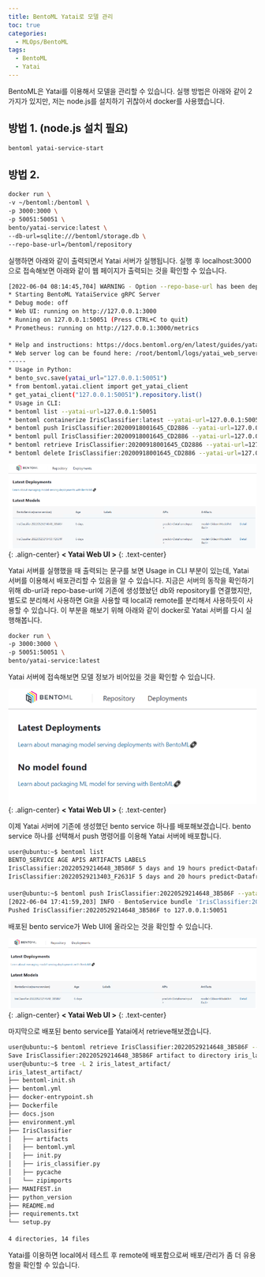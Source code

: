 ```yaml
---
title: BentoML Yatai로 모델 관리
toc: true
categories:
  - MLOps/BentoML
tags:
  - BentoML
  - Yatai
---
```


BentoML은 Yatai를 이용해서 모델을 관리할 수 있습니다. 실행 방법은 아래와 같이 2가지가 있지만, 저는 node.js를 설치하기 귀찮아서 docker를 사용했습니다.

## **방법 1.** (node.js 설치 필요)

```bash
bentoml yatai-service-start
```

## **방법 2.**

```bash
docker run \
-v ~/bentoml:/bentoml \
-p 3000:3000 \
-p 50051:50051 \
bento/yatai-service:latest \
--db-url=sqlite:///bentoml/storage.db \
--repo-base-url=/bentoml/repository
```

실행하면 아래와 같이 출력되면서 Yatai 서버가 실행됩니다. 실행 후 localhost:3000으로 접속해보면 아래와 같이 웹 페이지가 출력되는 것을 확인할 수 있습니다.

```bash
[2022-06-04 08:14:45,704] WARNING - Option --repo-base-url has been deprecated but is still supported in the current release. Consider using --repository-type and its corresponding options in the upcoming releases.
* Starting BentoML YataiService gRPC Server
* Debug mode: off
* Web UI: running on http://127.0.0.1:3000
* Running on 127.0.0.1:50051 (Press CTRL+C to quit)
* Prometheus: running on http://127.0.0.1:3000/metrics

* Help and instructions: https://docs.bentoml.org/en/latest/guides/yatai_service.html
* Web server log can be found here: /root/bentoml/logs/yatai_web_server.log
-----
* Usage in Python:
* bento_svc.save(yatai_url="127.0.0.1:50051")
* from bentoml.yatai.client import get_yatai_client
* get_yatai_client("127.0.0.1:50051").repository.list()
* Usage in CLI:
* bentoml list --yatai-url=127.0.0.1:50051
* bentoml containerize IrisClassifier:latest --yatai-url=127.0.0.1:50051
* bentoml push IrisClassifier:20200918001645_CD2886 --yatai-url=127.0.0.1:50051
* bentoml pull IrisClassifier:20200918001645_CD2886 --yatai-url=127.0.0.1:50051
* bentoml retrieve IrisClassifier:20200918001645_CD2886 --yatai-url=127.0.0.1:50051 --target_dir="/tmp/foo/bar"
* bentoml delete IrisClassifier:20200918001645_CD2886 --yatai-url=127.0.0.1:50051
```

![yatai web ui](/assets/images/posts/2022-6-4-bentoml-yatai/img-1.png){: .align-center}
**< Yatai Web UI >**
{: .text-center}
<br>

Yatai 서버를 실행했을 때 출력되는 문구를 보면 Usage in CLI 부분이 있는데, Yatai 서버를 이용해서 배포관리할 수 있음을 알 수 있습니다. 지금은 서버의 동작을 확인하기 위해 db-url과 repo-base-url에 기존에 생성했놨던 db와 repository를 연결했지만, 별도로 분리해서 사용하면 Git을 사용할 때 local과 remote를 분리해서 사용하듯이 사용할 수 있습니다. 이 부분을 해보기 위해 아래와 같이 docker로 Yatai 서버를 다시 실행해봅니다.

```bash
docker run \
-p 3000:3000 \
-p 50051:50051 \
bento/yatai-service:latest
```

Yatai 서버에 접속해보면 모델 정보가 비어있을 것을 확인할 수 있습니다.

![yatai web ui 2](/assets/images/posts/2022-6-4-bentoml-yatai/img-2.png){: .align-center}
**< Yatai Web UI >**
{: .text-center}
<br>

이제 Yatai 서버에 기존에 생성했던 bento service 하나를 배포해보겠습니다. bento service 하나를 선택해서 push 명령어를 이용해 Yatai 서버에 배포합니다.

```bash
user@ubuntu:~$ bentoml list
BENTO_SERVICE AGE APIS ARTIFACTS LABELS
IrisClassifier:20220529214648_3B586F 5 days and 19 hours predict<DataframeInput:DefaultOutput> model<SklearnModelArtifact>
IrisClassifier:20220529213403_F2631F 5 days and 20 hours predict<DataframeInput:DefaultOutput> model<SklearnModelArtifact>

user@ubuntu:~$ bentoml push IrisClassifier:20220529214648_3B586F --yatai-url=127.0.0.1:50051
[2022-06-04 17:41:59,203] INFO - BentoService bundle 'IrisClassifier:20220529214648_3B586F' saved to: /root/bentoml/repository/IrisClassifier/20220529214648_3B586F
Pushed IrisClassifier:20220529214648_3B586F to 127.0.0.1:50051
```

배포된 bento service가 Web UI에 올라오는 것을 확인할 수 있습니다. 

![yatai web ui 3](/assets/images/posts/2022-6-4-bentoml-yatai/img-3.png){: .align-center}
**< Yatai Web UI >**
{: .text-center}
<br>

마지막으로 배포된 bento service를 Yatai에서 retrieve해보겠습니다. 

```bash
user@ubuntu:~$ bentoml retrieve IrisClassifier:20220529214648_3B586F --yatai-url=127.0.0.1:50051 --target_dir="iris_latest_artifact"
Save IrisClassifier:20220529214648_3B586F artifact to directory iris_latest_artifact
user@ubuntu:~$ tree -L 2 iris_latest_artifact/
iris_latest_artifact/
├── bentoml-init.sh
├── bentoml.yml
├── docker-entrypoint.sh
├── Dockerfile
├── docs.json
├── environment.yml
├── IrisClassifier
│   ├── artifacts
│   ├── bentoml.yml
│   ├── init.py
│   ├── iris_classifier.py
│   ├── pycache
│   └── zipimports
├── MANIFEST.in
├── python_version
├── README.md
├── requirements.txt
└── setup.py

4 directories, 14 files
```

Yatai를 이용하면 local에서 테스트 후 remote에 배포함으로써 배포/관리가 좀 더 유용함을 확인할 수 있습니다. 
